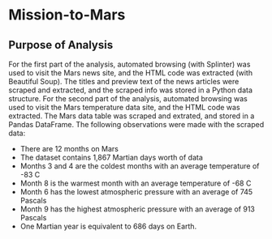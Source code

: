 # Mission-to-Mars
## Purpose of Analysis
For the first part of the analysis, automated browsing (with Splinter) was used to visit the Mars news site, and the HTML code was extracted (with Beautiful Soup). The titles and preview text of the news articles were scraped and extracted, and the scraped info was stored in a Python data structure. 
For the second part of the analysis, automated browsing was used to visit the Mars temperature data site, and the HTML code was extracted. The Mars data table was scraped and extrated, and stored in a Pandas DataFrame. 
The following observations were made with the scraped data:
- There are 12 months on Mars
- The dataset contains 1,867 Martian days worth of data
- Months 3 and 4 are the coldest months with an average temperature of -83 C
- Month 8 is the warmest month with an average temperature of -68 C
- Month 6 has the lowest atmospheric pressure with an average of 745 Pascals
- Month 9 has the highest atmospheric pressure with an average of 913 Pascals
- One Martian year is equivalent to 686 days on Earth.
